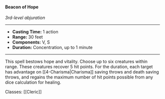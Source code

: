 #### Beacon of Hope
*3rd-level abjuration*
___
- **Casting Time:** 1 action
- **Range:** 30 feet
- **Components:** V, S
- **Duration:** Concentration, up to 1 minute
---
This spell bestows hope and vitality. Choose up to six creatures within range. These creatures recover 5 hit points.
For the duration, each target has advantage on [[4-Charisma|Charisma]] saving throws and death saving throws, and regains the maximum number of hit points possible from any dice calculation for healing.

Classes: [[Cleric]]
